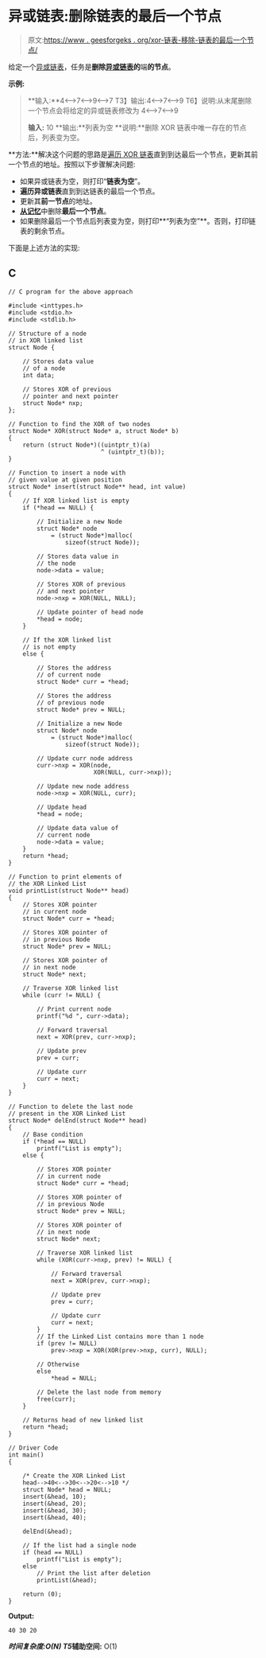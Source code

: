 # 异或链表:删除链表的最后一个节点

> 原文:[https://www . geesforgeks . org/xor-链表-移除-链表的最后一个节点/](https://www.geeksforgeeks.org/xor-linked-list-remove-last-node-of-the-linked-list/)

给定一个[异或链表](https://www.geeksforgeeks.org/xor-linked-list-a-memory-efficient-doubly-linked-list-set-1/)，任务是**删除[异或链表](https://www.geeksforgeeks.org/xor-linked-list-a-memory-efficient-doubly-linked-list-set-2/)的**端**的节点**。

**示例:**

> **输入:**4<–>7<–>9<–>7
> T3】输出:4<–>7<–>9
> T6】说明:从末尾删除一个节点会将给定的异或链表修改为 4<–>7<–>9
> 
> **输入:** 10
> **输出:**列表为空
> **说明:**删除 XOR 链表中唯一存在的节点后，列表变为空。

**方法:**解决这个问题的思路是[遍历 XOR 链表](https://www.geeksforgeeks.org/xor-linked-list-a-memory-efficient-doubly-linked-list-set-1/)直到到达最后一个节点，更新其前一个节点的地址。按照以下步骤解决问题:

*   如果异或链表为空，则打印“**链表为空**”。
*   **遍历异或链表**直到到达链表的最后一个节点。
*   更新其**前一节点**的地址。
*   [**从记忆**](https://www.geeksforgeeks.org/g-fact-30/)中删除**最后一个节点**。
*   如果删除最后一个节点后列表变为空，则打印**“列表为空”**。否则，打印链表的剩余节点。

下面是上述方法的实现:

## C

```
// C program for the above approach

#include <inttypes.h>
#include <stdio.h>
#include <stdlib.h>

// Structure of a node
// in XOR linked list
struct Node {

    // Stores data value
    // of a node
    int data;

    // Stores XOR of previous
    // pointer and next pointer
    struct Node* nxp;
};

// Function to find the XOR of two nodes
struct Node* XOR(struct Node* a, struct Node* b)
{
    return (struct Node*)((uintptr_t)(a)
                          ^ (uintptr_t)(b));
}

// Function to insert a node with
// given value at given position
struct Node* insert(struct Node** head, int value)
{
    // If XOR linked list is empty
    if (*head == NULL) {

        // Initialize a new Node
        struct Node* node
            = (struct Node*)malloc(
                sizeof(struct Node));

        // Stores data value in
        // the node
        node->data = value;

        // Stores XOR of previous
        // and next pointer
        node->nxp = XOR(NULL, NULL);

        // Update pointer of head node
        *head = node;
    }

    // If the XOR linked list
    // is not empty
    else {

        // Stores the address
        // of current node
        struct Node* curr = *head;

        // Stores the address
        // of previous node
        struct Node* prev = NULL;

        // Initialize a new Node
        struct Node* node
            = (struct Node*)malloc(
                sizeof(struct Node));

        // Update curr node address
        curr->nxp = XOR(node,
                        XOR(NULL, curr->nxp));

        // Update new node address
        node->nxp = XOR(NULL, curr);

        // Update head
        *head = node;

        // Update data value of
        // current node
        node->data = value;
    }
    return *head;
}

// Function to print elements of
// the XOR Linked List
void printList(struct Node** head)
{
    // Stores XOR pointer
    // in current node
    struct Node* curr = *head;

    // Stores XOR pointer of
    // in previous Node
    struct Node* prev = NULL;

    // Stores XOR pointer of
    // in next node
    struct Node* next;

    // Traverse XOR linked list
    while (curr != NULL) {

        // Print current node
        printf("%d ", curr->data);

        // Forward traversal
        next = XOR(prev, curr->nxp);

        // Update prev
        prev = curr;

        // Update curr
        curr = next;
    }
}

// Function to delete the last node
// present in the XOR Linked List
struct Node* delEnd(struct Node** head)
{
    // Base condition
    if (*head == NULL)
        printf("List is empty");
    else {

        // Stores XOR pointer
        // in current node
        struct Node* curr = *head;

        // Stores XOR pointer of
        // in previous Node
        struct Node* prev = NULL;

        // Stores XOR pointer of
        // in next node
        struct Node* next;

        // Traverse XOR linked list
        while (XOR(curr->nxp, prev) != NULL) {

            // Forward traversal
            next = XOR(prev, curr->nxp);

            // Update prev
            prev = curr;

            // Update curr
            curr = next;
        }
        // If the Linked List contains more than 1 node
        if (prev != NULL)
            prev->nxp = XOR(XOR(prev->nxp, curr), NULL);

        // Otherwise
        else
            *head = NULL;

        // Delete the last node from memory
        free(curr);
    }

    // Returns head of new linked list
    return *head;
}

// Driver Code
int main()
{

    /* Create the XOR Linked List
    head-->40<-->30<-->20<-->10 */
    struct Node* head = NULL;
    insert(&head, 10);
    insert(&head, 20);
    insert(&head, 30);
    insert(&head, 40);

    delEnd(&head);

    // If the list had a single node
    if (head == NULL)
        printf("List is empty");
    else
        // Print the list after deletion
        printList(&head);

    return (0);
}
```

**Output:**

```
40 30 20

```

***时间复杂度:**O(N)*
T5**辅助空间:** O(1)